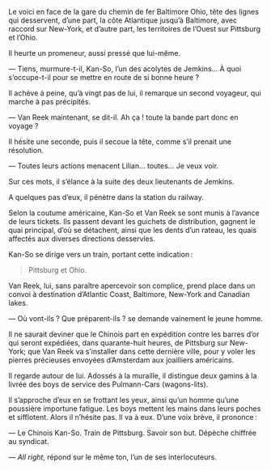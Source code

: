 Le voici en face de la gare du chemin de fer Baltimore Ohio, tête des lignes qui desservent, d’une part, la côte Atlantique jusqu’à Baltimore, avec raccord sur New-York, et d’autre part, les territoires de l’Ouest sur Pittsburg et l’Ohio.

Il heurte un promeneur, aussi pressé que lui-même.

— Tiens, murmure-t-il, Kan-So, l’un des acolytes de Jemkins… À quoi s’occupe-t-il pour se mettre en route de si bonne heure ?

Il achève à peine, qu’à vingt pas de lui, il remarque un second voyageur, qui marche à pas précipités.

— Van Reek maintenant, se dit-il. Ah ça ! toute la bande part donc en voyage ?

Il hésite une seconde, puis il secoue la tête, comme s’il prenait une résolution.

— Toutes leurs actions menacent Lilian… toutes… Je veux voir.

Sur ces mots, il s’élance à la suite des deux lieutenants de Jemkins.

A quelques pas d’eux, il pénètre dans la station du railway.

Selon la coutume américaine, Kan-So et Van Reek se sont munis à l’avance de leurs tickets. Ils passent devant les guichets de distribution, gagnent le quai principal, d’où se détachent, ainsi que les dents d’un rateau, les quais affectés aux diverses directions desservies.

Kan-So se dirige vers un train, portant cette indication :

> Pittsburg et Ohio.

Van Reek, lui, sans paraître apercevoir son complice, prend place dans un convoi à destination d’Atlantic Coast, Baltimore, New-York and Canadian lakes.

— Où vont-ils ? Que préparent-ils ? se demande vainement le jeune homme.

Il ne saurait deviner que le Chinois part en expédition contre les barres d’or qui seront expédiées, dans quarante-huit heures, de Pittsburg sur New-York; que Van Reek va s’installer dans cette dernière ville, pour y voler les pierres précieuses envoyées d’Amsterdam aux joailliers américains.

Il regarde autour de lui. Adossés à la muraille, il distingue deux gamins à la livrée des boys de service des Pulmann-Cars (wagons-lits).

Il s’approche d’eux en se frottant les yeux, ainsi qu’un homme qu’une poussière importune fatigue. Les boys mettent les mains dans leurs poches et sifflotent. Alors il n’hésite pas. Il va à eux. D’une voix brève, il prononce :

— Le Chinois Kan-So. Train de Pittsburg. Savoir son but. Dépèche chiffrée au syndicat.

— _All right_, répond sur le même ton, l’un de ses interlocuteurs.
